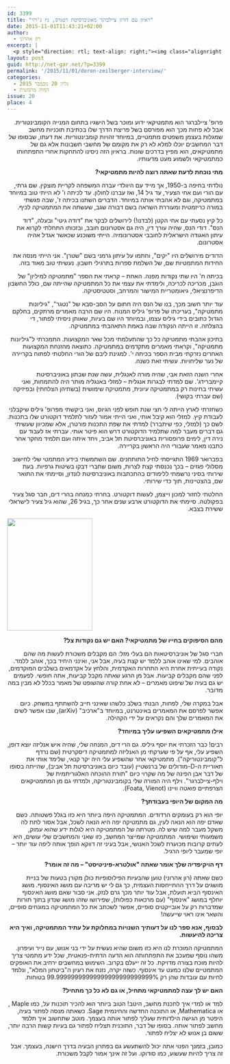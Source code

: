 ```yaml
---
id: 3399
title: "ראיון עם דורון ציילברגר מאוניברסיטת רטגרס, ניו ג'רזי"
date: 2015-11-01T11:43:21+02:00
author:
  - רון אהרוני
excerpt: |
  <p style="direction: rtl; text-align: right;"><img class="alignright  wp-image-3438" src="http://net-gar.net/wp-content/uploads/2015/10/Doron_Zeilberger_circa_2005-228x300.jpg" alt="Doron_Zeilberger_(circa_2005)" width="118" height="155" />פרופ' ציילברגר הוא מתמטיקאי ידוע ומוכר בשל הישגיו בתחום המנייה הקומבינטורית. אבל לא פחות מכך הוא מפורסם בשל פריצת הדרך שלו בכתיבת תוכניות מחשב שמגלות בעצמן משפטים מתמטיים, במיוחד זהויות קומבינטוריות. את דעתו, שבסופו של דבר המחשבים יוכלו למלא לא רק את מקומם של מחשבי חשבונות אלא גם של מתמטיקאים, הוא מפיץ בדרכים שונות. בראיון הזה ניסינו להתחקות אחרי התפתחותו כמתמטיקאי ולשמוע מעט מדעותיו.</p>
layout: post
guid: http://net-gar.net/?p=3399
permalink: '/2015/11/01/doron-zeilberger-interview/'
categories:
  - גליון 20 נובמבר 2015
  - דמות מתמטית
issue: 20
place: 4
---
```

<p style="direction: rtl; text-align: right;">
  פרופ' ציילברגר הוא מתמטיקאי ידוע ומוכר בשל הישגיו בתחום המנייה הקומבינטורית. אבל לא פחות מכך הוא מפורסם בשל פריצת הדרך שלו בכתיבת תוכניות מחשב שמגלות בעצמן משפטים מתמטיים, במיוחד זהויות קומבינטוריות. את דעתו, שבסופו של דבר המחשבים יוכלו למלא לא רק את מקומם של מחשבי חשבונות אלא גם של מתמטיקאים, הוא מפיץ בדרכים שונות. בראיון הזה ניסינו להתחקות אחרי התפתחותו כמתמטיקאי ולשמוע מעט מדעותיו.
</p>

<p style="direction: rtl; text-align: right;">
  <strong>מתי נוכחת לדעת שאתה רוצה להיות מתמטיקאי?</strong>
</p>

<p style="direction: rtl; text-align: right;">
  נולדתי בחיפה ב-1950, אך מייד עם היוולדי עברה המשפחה לקריית מוצקין. שם גרתי, עם הורי ועם אחי הצעיר, עד גיל 14, ואז עברנו לחולון. עד לכיתה ו' לא הייתי טוב במיוחד במתמטיקה, וגם לא אהבתי אותה במיוחד. הדברים השתנו בכיתה ז', שבה פגשתי במורה כריזמטית ומעוררת השראה בשם דבורה שגב, שעשתה את המתמטיקה לכיף.
</p>

<p style="direction: rtl; text-align: right;">
  כל קיץ נסעתי עם אחי הקטן (לבדנו!) לירושלים לבקר את "דודה גיטי" ובעלה, "דוד הנס". דודי הנס, שהיה עורך דין, היה גם אסטרונום חובב, ובזכותו התחלתי לקרוא את עיתון האגודה הישראלית לחובבי אסטרונומיה. הייתי משוכנע שכאשר אגדל אהיה אסטרונום.
</p>

<p style="direction: rtl; text-align: right;">
  הדודים מירושלים היו "יקים", וחתמו על עיתון גרמני בשם "שטרן". אני הייתי מנסה את החידות המתמטיות שם, של השלמת ספרות בתרגילי חשבון. נעשיתי טוב מאוד בזה.
</p>

<p style="direction: rtl; text-align: right;">
  בכיתה ח' היו שתי נקודות מפנה. האחת – קראתי את הספר "מתמטיקה למיליון" של הוגבן, מכריכה לכריכה, ולימדתי את עצמי את כל המתמטיקה שהייתה שם, כולל החשבון הדיפרנציאלי, גיאומטריית המישור והמרחב, וסטטיסטיקה.
</p>

<p style="direction: rtl; text-align: right;">
  עוד יותר חשוב מכך, בנו של הנס היה חתום על הסב-סבא של "נטגר", "גיליונות מתמטיקה", בעריכתו של פרופ' גיליס המנוח. היו שם הרבה מאמרים מרתקים, בחלקם הגדול כתובים בידי גיליס עצמו, ובמיוחד היו שם בעיות, שאותן ניסיתי לפתור, די בהצלחה. זו הייתה הנקודה שבה באמת התאהבתי במתמטיקה.
</p>

<p style="direction: rtl; text-align: right;">
  בתיכון אהבתי מתמטיקה כל כך שהתעלמתי מכל שאר המקצועות. התמכרתי ל"גיליונות מתמטיקה", וקראתי מאמרים מתקדמים במתמטיקה. כתוצאה מהזנחת המקצועות האחרים נזרקתי מבית הספר בכיתה י'. למגינת ליבם של הורי החלטתי לפתוח בקריירה של נער שליחויות. עשיתי זאת כשנה.
</p>

<p style="direction: rtl; text-align: right;">
  אחרי השנה הזאת אבי, שהיה מורה לאנגלית, עשה שנת שבתון באוניברסיטת קיימברידג'. שם למדתי לבגרות אנגלית – למזלי באנגליה מותר היה להתמחות, ואני עשיתי בחינות רק במתמטיקה עיונית, מתמטיקה שימושית (בשתיהן הצלחתי) ובפיזיקה (שם עברתי בקושי).
</p>

<p style="direction: rtl; text-align: right;">
  כשחזרתי לארץ הייתה לי חצי שנת חופש לפני הגיוס, ואני ביקשתי מפרופ' גיליס שיקבלני לעבודת קיץ. למזלי הוא קיבל אותי, ואני הייתי אמור לעזור לתלמיד דוקטורט שלו בתכנות. לשם כך (למזלי, כפי שיתברר) למדתי את שפת התכנות פורטרן, אלא שמכיוון שעשיתי גם דברים מעבר למה שתלמיד הדוקטורט דרש הוא פיטר אותי. עברתי אז לעבוד עם נירה דין, לימים פרופסורית באוניברסיטת תל אביב, ויחד איתה ועם תלמיד מחקר אחר כתבנו מאמר שעבורי היה הראשון בקריירה.
</p>

<p style="direction: rtl; text-align: right;">
  בפברואר 1969 התגייסתי לחיל התותחנים. שם השתמשתי בידע המתמטי שלי לחישוב מסלולי פגזים – בכך נכנסתי קצת לצרות, משום שחברי דבקו בשיטות גרפיות. בעת שירותי בסיני נרשמתי ללימודים בהתכתבות באוניברסיטת לונדון, וסיימתי את התואר שם, בהצטיינות, תוך כדי שירותי.
</p>

<p style="direction: rtl; text-align: right;">
  החלטתי לחזור למכון וייצמן, לעשות דוקטורט. בחרתי כמנחה בהרי דים, חבר סגל צעיר בפקולטה. סיימתי את הדוקטורט ארבע שנים אחר כך, בגיל 26, שהוא גיל צעיר לישראלי ששירת בצבא.
</p>

<img class="aligncenter wp-image-3438 " src="http://net-gar.net/wp-content/uploads/2015/10/Doron_Zeilberger_circa_2005-228x300.jpg" alt="" width="199" height="262" /> 

<p style="direction: rtl; text-align: center;">
  <p style="direction: rtl; text-align: right;">
    <strong>מהם הסיפוקים בחייו של מתמטיקאי? האם יש גם נקודות צל?</strong>
  </p>
  
  <p style="direction: rtl; text-align: right;">
    חברי סגל של אוניברסיטאות הם בעלי מזל: הם מקבלים משכורת לעשות מה שהם אוהבים. למי שאינו אוהב ללמד יש קצת בעיה, אבל אני, ואינני היחיד בכך, אוהב ללמד. נקודה בעייתית אחרת היא התחרות האקדמית, והלחץ על אקדמאים בשלבים המוקדמים, לפני שהם מקבלים קביעות. אבל מן הרגע שאתה מקבל קביעות, אתה חופשי. לפעמים יש גם בעיה של שיפוט מאמרים – לא אחת קורה שהשופט של מאמר בכלל לא מבין במה מדובר.
  </p>
  
  <p style="direction: rtl; text-align: right;">
    אבל במקרה שלי, לפחות, הבנתי בשלב כלשהו שאינני חייב להשתתף במשחק. כיום אפשר לפרסם את המאמרים באינטרנט, במיוחד ב"ארכיב" (arXiv), שבו אפשר לשים את המאמרים שלך והם נקראים על ידי הקהילה.
  </p>
  
  <p style="direction: rtl; text-align: right;">
    <strong>אילו מתמטיקאים השפיעו עליך במיוחד?</strong>
  </p>
  
  <p style="direction: rtl; text-align: right;">
    רבים! כבר הזכרתי את יוסף גיליס. גם הרי דים, המנחה שלי, שהיה איש אנליזה יוצא דופן, השפיע עלי, אף על פי שערקתי מן האנליזה למתמטיקה דיסקרטית (שם נרדף ל"קומבינטוריקה"). מתמטיקאי אחר שהשפיע עלי היה יקר קנאי, שלימד אותי את תאוריית ה-D-מודולים של ברנשטיין (עובד כיום באוניברסיטת תל אביב), שהייתה בסופו של דבר אבן הפינה של מה שקרוי כיום "תורת ההוכחה האלגוריתמית של וילף-ציילברגר". וילף היה המורה שלי בקומבינטוריקה, ולמדתי גם מן המתמטיקאים הצרפתיים פואטה וויינו (Foata, Vienot).
  </p>
  
  <p style="direction: rtl; text-align: right;">
    <strong>מה המקום של היופי בעבודתך?</strong>
  </p>
  
  <p style="direction: rtl; text-align: right;">
    יופי הוא רק בעומקים הרדודים. המתמטיקה היפה ביותר היא כזו בגלל פשטותה. כשם שאדם יפה הוא הנאה לעין, גם מתמטיקה יפה היא הנאה לשכל, אבל אסור לתת לה משקל מעבר למה שיש לה. מטרתה של המתמטיקה היא לגלות ידע שהוא עמוק, משמעותי ושימושי. המתמטיקה שמייצר המחשב, כזו שאני והמחשבים שלי עושים, היא לעתים קרובות מכוערת לשכל האנושי, אבל בעיני זה דווקא הופך אותה ליפה עוד יותר – יופי שמעבר ליופי הרגיל.
  </p>
  
  <p style="direction: rtl; text-align: right;">
    <strong>דף הויקיפדיה שלך אומר שאתה "אולטרא-פיניטיסט" – מה זה אומר?</strong>
  </p>
  
  <p style="direction: rtl; text-align: right;">
    כשם שאתה (רון אהרוני) טוען שהבעיות הפילוסופיות כולן מקורן בטעות של בניית מושגים על דרך ההתייחסות העצמית, כך גם לי יש מריבה עם מושג האינסוף. מושג האינסוף הביא תועלת, אבל עוד יותר מכך גרם לנזק. אני סבור שאם מושג האינסוף יוחלף במושג "אינסוף" (עם מרכאות כפולות), שפירושו שזהו מושג שנדון בתוך תורות שמדברות רק על אובייקטים סופיים, אפשר לשכתב את כל המתמטיקה במונחים סופיים, והשאר אינו ראוי שייעשה!
  </p>
  
  <p style="direction: rtl; text-align: right;">
    <strong>לבסוף, אנא ספר לנו על דעותיך השנויות במחלוקת על עתיד המתמטיקה, ואיך היא צריכה להיעשות.</strong>
  </p>
  
  <p style="direction: rtl; text-align: right;">
    המתמטיקה המוכרת לנו היא כזו משום שהיא נעשית על ידי בני אנוש, עם נייר ועיפרון. משהו נוסף שמעכב את התפתחותה הוא הדעה הדתית-פנאטית, שכל ידע מתמטי צריך להיות מוכח בצורה מדויקת. כל זה ייעלם בקרוב. השימוש במחשבים ירחיב את האופקים המתמטיים שלנו כמעט עד אינסוף. כשזה יקרה, נזנח את רעיון ה"ביטחון המלא", ונלמד לחיות עם עובדות שהן רק 99.99999999999999999999999999% בטוחות.
  </p>
  
  <p style="direction: rtl; text-align: right;">
    <strong>האם יש לך עצה למתמטיקאי מתחיל, או גם לא כל כך מתחיל?</strong>
  </p>
  
  <p style="direction: rtl; text-align: right;">
    למד או למדי איך לתכנת מחשב, היטב! הטוב ביותר הוא להכיר תוכנות על, כמו Maple , או Mathematica, או התוכנה החדשה והחינמית Sage. כשאתה מנסה לפתור בעיה, היפטר מן הגישה הילדותית שעליך לפתור אותה בעצמך. מוטב שתחשוב איך תלמד מחשב לפתור אותה. בסופו של דבר, התוכנית תצליח לפתור גם בעיות קשות הרבה יותר, ששום בן אנוש לא יצליח לפתור.
  </p>
  
  <p style="direction: rtl; text-align: right;">
    כמובן, בזמנך הפנוי אתה יכול להשתעשע גם בפתרון הבעיה בדרך הישנה, בעצמך. אבל זה צריך להיות שעשוע, כמו סודוקו. ועל זה אינך אמור לקבל משכורת.
  </p>